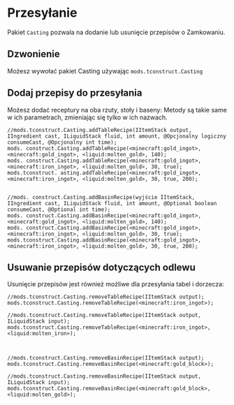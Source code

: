 # Przesyłanie

Pakiet `Casting` pozwala na dodanie lub usunięcie przepisów o Zamkowaniu.

## Dzwonienie

Możesz wywołać pakiet Casting używając `mods.tconstruct.Casting`

## Dodaj przepisy do przesyłania

Możesz dodać receptury na oba rzuty, stoły i baseny: Metody są takie same w ich parametrach, zmieniając się tylko w ich nazwach.

```zenscript
//mods.tconstruct.Casting.addTableRecipe(IItemStack output, IIngredient cast, ILiquidStack fluid, int amount, @Opcjonalny logiczny consumeCast, @Opcjonalny int time);
mods. construct.Casting.addTableRecipe(<minecraft:gold_ingot>, <minecraft:gold_ingot>, <liquid:molten_gold>, 140);
mods. construct.Casting.addTableRecipe(<minecraft:gold_ingot>, <minecraft:iron_ingot>, <liquid:molten_gold>, 30, true);
mods.tconstruct. asting.addTableRecipe(<minecraft:gold_ingot>, <minecraft:iron_ingot>, <liquid:molten_gold>, 30, true, 200);


//mods. construct.Casting.addBasinRecipe(wyjście IItemStack, IIngredient cast, ILiquidStack fluid, int amount, @Optional boolean consumeCast, @Optional int time);
mods. construct.Casting.addBasinRecipe(<minecraft:gold_ingot>, <minecraft:gold_ingot>, <liquid:molten_gold>, 140);
mods. construct.Casting.addBasinRecipe(<minecraft:gold_ingot>, <minecraft:iron_ingot>, <liquid:molten_gold>, 30, true);
mods.tconstruct.Casting.addBasinRecipe(<minecraft:gold_ingot>, <minecraft:iron_ingot>, <liquid:molten_gold>, 30, true, 200);
```

## Usuwanie przepisów dotyczących odlewu

Usunięcie przepisów jest również możliwe dla przesyłania tabel i dorzecza:

```zenscript
//mods.tconstruct.Casting.removeTableRecipe(IItemStack output);
mods.tconstruct.Casting.removeTableRecipe(<minecraft:iron_ingot>);

//mods.tconstruct.Casting.removeTableRecipe(IItemStack output, ILiquidStack input);
mods.tconstruct.Casting.removeTableRecipe(<minecraft:iron_ingot>, <liquid:molten_iron>);



//mods.tconstruct.Casting.removeBasinRecipe(IItemStack output);
mods.tconstruct.Casting.removeBasinRecipe(<minecraft:gold_block>);

//mods.tconstruct.Casting.removeBasinRecipe(IItemStack output, ILiquidStack input);
mods.tconstruct.Casting.removeBasinRecipe(<minecraft:gold_block>, <liquid:molten_gold>);
```